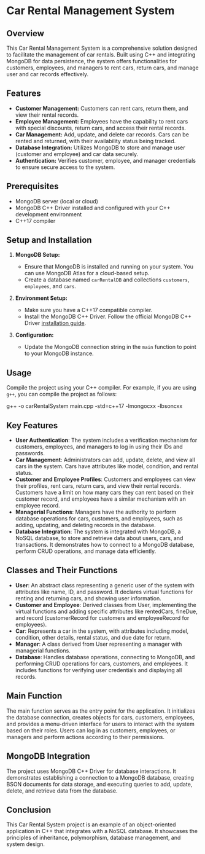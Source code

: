 # Car Rental Management System

## Overview
This Car Rental Management System is a comprehensive solution designed to facilitate the management of car rentals. Built using C++ and integrating MongoDB for data persistence, the system offers functionalities for customers, employees, and managers to rent cars, return cars, and manage user and car records effectively.

## Features
- **Customer Management:** Customers can rent cars, return them, and view their rental records.
- **Employee Management:** Employees have the capability to rent cars with special discounts, return cars, and access their rental records.
- **Car Management:** Add, update, and delete car records. Cars can be rented and returned, with their availability status being tracked.
- **Database Integration:** Utilizes MongoDB to store and manage user (customer and employee) and car data securely.
- **Authentication:** Verifies customer, employee, and manager credentials to ensure secure access to the system.

## Prerequisites
- MongoDB server (local or cloud)
- MongoDB C++ Driver installed and configured with your C++ development environment
- C++17 compiler

## Setup and Installation
1. **MongoDB Setup:**
   - Ensure that MongoDB is installed and running on your system. You can use MongoDB Atlas for a cloud-based setup.
   - Create a database named `carRentalDB` and collections `customers`, `employees`, and `cars`.

2. **Environment Setup:**
   - Make sure you have a C++17 compatible compiler.
   - Install the MongoDB C++ Driver. Follow the official MongoDB C++ Driver [installation guide](https://mongodb.github.io/mongo-cxx-driver/mongocxx-v3/installation/).

3. **Configuration:**
   - Update the MongoDB connection string in the `main` function to point to your MongoDB instance.

## Usage
Compile the project using your C++ compiler. For example, if you are using `g++`, you can compile the project as follows:

g++ -o carRentalSystem main.cpp -std=c++17 -lmongocxx -lbsoncxx

## Key Features

- **User Authentication**: The system includes a verification mechanism for customers, employees, and managers to log in using their IDs and passwords.
- **Car Management**: Administrators can add, update, delete, and view all cars in the system. Cars have attributes like model, condition, and rental status.
- **Customer and Employee Profiles**: Customers and employees can view their profiles, rent cars, return cars, and view their rental records. Customers have a limit on how many cars they can rent based on their customer record, and employees have a similar mechanism with an employee record.
- **Managerial Functions**: Managers have the authority to perform database operations for cars, customers, and employees, such as adding, updating, and deleting records in the database.
- **Database Integration**: The system is integrated with MongoDB, a NoSQL database, to store and retrieve data about users, cars, and transactions. It demonstrates how to connect to a MongoDB database, perform CRUD operations, and manage data efficiently.

## Classes and Their Functions

- **User**: An abstract class representing a generic user of the system with attributes like name, ID, and password. It declares virtual functions for renting and returning cars, and showing user information.
- **Customer and Employee**: Derived classes from User, implementing the virtual functions and adding specific attributes like rentedCars, fineDue, and record (customerRecord for customers and employeeRecord for employees).
- **Car**: Represents a car in the system, with attributes including model, condition, other details, rental status, and due date for return.
- **Manager**: A class derived from User representing a manager with managerial functions.
- **Database**: Handles database operations, connecting to MongoDB, and performing CRUD operations for cars, customers, and employees. It includes functions for verifying user credentials and displaying all records.

## Main Function

The main function serves as the entry point for the application. It initializes the database connection, creates objects for cars, customers, employees, and provides a menu-driven interface for users to interact with the system based on their roles. Users can log in as customers, employees, or managers and perform actions according to their permissions.

## MongoDB Integration

The project uses MongoDB C++ Driver for database interactions. It demonstrates establishing a connection to a MongoDB database, creating BSON documents for data storage, and executing queries to add, update, delete, and retrieve data from the database.

## Conclusion

This Car Rental System project is an example of an object-oriented application in C++ that integrates with a NoSQL database. It showcases the principles of inheritance, polymorphism, database management, and system design.
